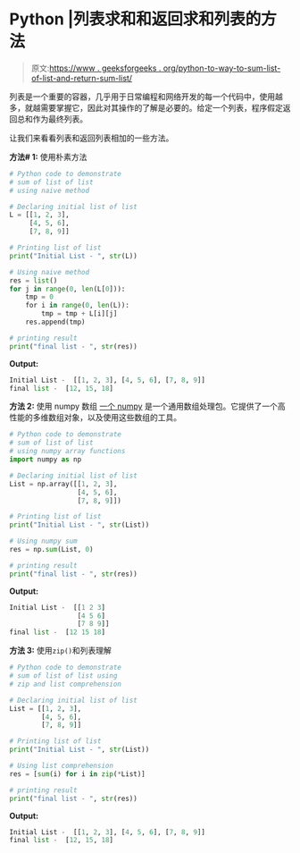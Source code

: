 # Python |列表求和和返回求和列表的方法

> 原文:[https://www . geeksforgeeks . org/python-to-way-to-sum-list-of-list-and-return-sum-list/](https://www.geeksforgeeks.org/python-ways-to-sum-list-of-lists-and-return-sum-list/)

列表是一个重要的容器，几乎用于日常编程和网络开发的每一个代码中，使用越多，就越需要掌握它，因此对其操作的了解是必要的。给定一个列表，程序假定返回总和作为最终列表。

让我们来看看列表和返回列表相加的一些方法。

**方法# 1:** 使用朴素方法

```py
# Python code to demonstrate
# sum of list of list
# using naive method

# Declaring initial list of list
L = [[1, 2, 3],
     [4, 5, 6],
     [7, 8, 9]]

# Printing list of list
print("Initial List - ", str(L))

# Using naive method
res = list()
for j in range(0, len(L[0])):
    tmp = 0
    for i in range(0, len(L)):
        tmp = tmp + L[i][j]
    res.append(tmp)

# printing result
print("final list - ", str(res))
```

**Output:**

```py
Initial List -  [[1, 2, 3], [4, 5, 6], [7, 8, 9]]
final list -  [12, 15, 18]

```

**方法 2:** 使用 numpy 数组
[一个 numpy](https://www.geeksforgeeks.org/numpy-in-python-set-1-introduction/) 是一个通用数组处理包。它提供了一个高性能的多维数组对象，以及使用这些数组的工具。

```py
# Python code to demonstrate
# sum of list of list
# using numpy array functions
import numpy as np

# Declaring initial list of list
List = np.array([[1, 2, 3],
                 [4, 5, 6],
                 [7, 8, 9]])

# Printing list of list
print("Initial List - ", str(List))

# Using numpy sum
res = np.sum(List, 0)

# printing result
print("final list - ", str(res))
```

**Output:**

```py
Initial List -  [[1 2 3]
                 [4 5 6]
                 [7 8 9]]
final list -  [12 15 18]

```

**方法 3:** 使用`zip()`和列表理解

```py
# Python code to demonstrate
# sum of list of list using 
# zip and list comprehension

# Declaring initial list of list
List = [[1, 2, 3],
        [4, 5, 6],
        [7, 8, 9]]

# Printing list of list
print("Initial List - ", str(List))

# Using list comprehension
res = [sum(i) for i in zip(*List)]

# printing result
print("final list - ", str(res))
```

**Output:**

```py
Initial List -  [[1, 2, 3], [4, 5, 6], [7, 8, 9]]
final list -  [12, 15, 18]

```